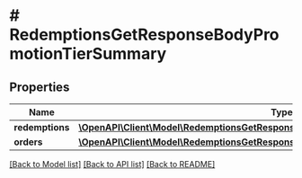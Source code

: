 # # RedemptionsGetResponseBodyPromotionTierSummary

## Properties

Name | Type | Description | Notes
------------ | ------------- | ------------- | -------------
**redemptions** | [**\OpenAPI\Client\Model\RedemptionsGetResponseBodyPromotionTierSummaryRedemptions**](RedemptionsGetResponseBodyPromotionTierSummaryRedemptions.md) |  | [optional]
**orders** | [**\OpenAPI\Client\Model\RedemptionsGetResponseBodyPromotionTierSummaryOrders**](RedemptionsGetResponseBodyPromotionTierSummaryOrders.md) |  | [optional]

[[Back to Model list]](../../README.md#models) [[Back to API list]](../../README.md#endpoints) [[Back to README]](../../README.md)
